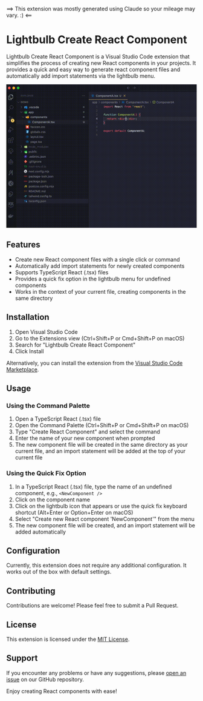 ==> This extension was mostly generated using Claude so your mileage may vary. :) <==

# Lightbulb Create React Component

Lightbulb Create React Component is a Visual Studio Code extension that simplifies the process of creating new React components in your projects. It provides a quick and easy way to generate react component files and automatically add import statements via the lightbulb menu.

![](demo.gif)

## Features

- Create new React component files with a single click or command
- Automatically add import statements for newly created components
- Supports TypeScript React (.tsx) files
- Provides a quick fix option in the lightbulb menu for undefined components
- Works in the context of your current file, creating components in the same directory

## Installation

1. Open Visual Studio Code
2. Go to the Extensions view (Ctrl+Shift+P or Cmd+Shift+P on macOS)
3. Search for "Lightbulb Create React Component"
4. Click Install

Alternatively, you can install the extension from the [Visual Studio Code Marketplace](https://marketplace.visualstudio.com/items?itemName=MaikEvers.lightbulb-create-react-component).

## Usage

### Using the Command Palette

1. Open a TypeScript React (.tsx) file
2. Open the Command Palette (Ctrl+Shift+P or Cmd+Shift+P on macOS)
3. Type "Create React Component" and select the command
4. Enter the name of your new component when prompted
5. The new component file will be created in the same directory as your current file, and an import statement will be added at the top of your current file

### Using the Quick Fix Option

1. In a TypeScript React (.tsx) file, type the name of an undefined component, e.g., `<NewComponent />`
2. Click on the component name
3. Click on the lightbulb icon that appears or use the quick fix keyboard shortcut (Alt+Enter or Option+Enter on macOS)
4. Select "Create new React component 'NewComponent'" from the menu
5. The new component file will be created, and an import statement will be added automatically

## Configuration

Currently, this extension does not require any additional configuration. It works out of the box with default settings.

## Contributing

Contributions are welcome! Please feel free to submit a Pull Request.

## License

This extension is licensed under the [MIT License](LICENSE).

## Support

If you encounter any problems or have any suggestions, please [open an issue](https://github.com/maikevers/lightbulb-create-react-component/issues) on our GitHub repository.

Enjoy creating React components with ease!
